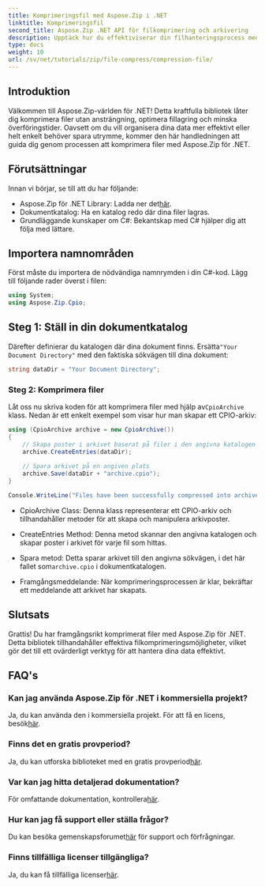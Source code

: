 ```yaml
---
title: Komprimeringsfil med Aspose.Zip i .NET
linktitle: Komprimeringsfil
second_title: Aspose.Zip .NET API för filkomprimering och arkivering
description: Upptäck hur du effektiviserar din filhanteringsprocess med Aspose.Zip för .NET. Den här detaljerade guiden leder dig genom stegen för att komprimera filer.
type: docs
weight: 10
url: /sv/net/tutorials/zip/file-compress/compression-file/
---
```

## Introduktion

Välkommen till Aspose.Zip-världen för .NET! Detta kraftfulla bibliotek låter dig komprimera filer utan ansträngning, optimera fillagring och minska överföringstider. Oavsett om du vill organisera dina data mer effektivt eller helt enkelt behöver spara utrymme, kommer den här handledningen att guida dig genom processen att komprimera filer med Aspose.Zip för .NET.

## Förutsättningar

Innan vi börjar, se till att du har följande:

-  Aspose.Zip för .NET Library: Ladda ner det[här](https://releases.aspose.com/zip/net/).
- Dokumentkatalog: Ha en katalog redo där dina filer lagras.
- Grundläggande kunskaper om C#: Bekantskap med C# hjälper dig att följa med lättare.

## Importera namnområden

Först måste du importera de nödvändiga namnrymden i din C#-kod. Lägg till följande rader överst i filen:

```csharp
using System;
using Aspose.Zip.Cpio;
```

## Steg 1: Ställ in din dokumentkatalog

Därefter definierar du katalogen där dina dokument finns. Ersätta`"Your Document Directory"` med den faktiska sökvägen till dina dokument:

```csharp
string dataDir = "Your Document Directory";
```

### Steg 2: Komprimera filer

 Låt oss nu skriva koden för att komprimera filer med hjälp av`CpioArchive` klass. Nedan är ett enkelt exempel som visar hur man skapar ett CPIO-arkiv:

```csharp
using (CpioArchive archive = new CpioArchive())
{
    // Skapa poster i arkivet baserat på filer i den angivna katalogen
    archive.CreateEntries(dataDir);
    
    // Spara arkivet på en angiven plats
    archive.Save(dataDir + "archive.cpio");
}

Console.WriteLine("Files have been successfully compressed into archive.cpio!");
```

- CpioArchive Class: Denna klass representerar ett CPIO-arkiv och tillhandahåller metoder för att skapa och manipulera arkivposter.
  
- CreateEntries Method: Denna metod skannar den angivna katalogen och skapar poster i arkivet för varje fil som hittas.
  
-  Spara metod: Detta sparar arkivet till den angivna sökvägen, i det här fallet som`archive.cpio` i dokumentkatalogen.
  
- Framgångsmeddelande: När komprimeringsprocessen är klar, bekräftar ett meddelande att arkivet har skapats.

## Slutsats

Grattis! Du har framgångsrikt komprimerat filer med Aspose.Zip för .NET. Detta bibliotek tillhandahåller effektiva filkomprimeringsmöjligheter, vilket gör det till ett ovärderligt verktyg för att hantera dina data effektivt.

## FAQ's

### Kan jag använda Aspose.Zip för .NET i kommersiella projekt?
 Ja, du kan använda den i kommersiella projekt. För att få en licens, besök[här](https://purchase.conholdate.com/buy).

### Finns det en gratis provperiod?
 Ja, du kan utforska biblioteket med en gratis provperiod[här](https://releases.aspose.com/).

### Var kan jag hitta detaljerad dokumentation?
 För omfattande dokumentation, kontrollera[här](https://reference.aspose.com/zip/net/).

### Hur kan jag få support eller ställa frågor?
 Du kan besöka gemenskapsforumet[här](https://forum.aspose.com/c/zip/37) för support och förfrågningar.

### Finns tillfälliga licenser tillgängliga?
 Ja, du kan få tillfälliga licenser[här](https://purchase.conholdate.com/temporary-license/).